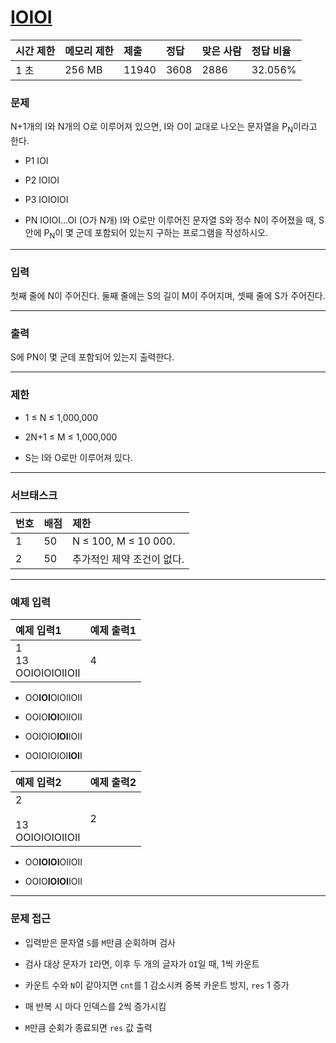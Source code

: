# [IOIOI](https://www.acmicpc.net/problem/5525)

<div align = center>

| 시간 제한 | 메모리 제한 | 제출  | 정답 | 맞은 사람 | 정답 비율 |
| :-------- | :---------- | :---- | :--- | :-------- | :-------- |
| 1 초      | 256 MB      | 11940 | 3608 | 2886      | 32.056%   |

</div>

### 문제

N+1개의 I와 N개의 O로 이루어져 있으면, I와 O이 교대로 나오는 문자열을 P<sub>N</sub>이라고 한다.

  - P1 IOI

  - P2 IOIOI

  - P3 IOIOIOI

  - PN IOIOI...OI (O가 N개)
I와 O로만 이루어진 문자열 S와 정수 N이 주어졌을 때, S안에 P<sub>N</sub>이 몇 군데 포함되어 있는지 구하는 프로그램을 작성하시오.

---

### 입력

첫째 줄에 N이 주어진다. 둘째 줄에는 S의 길이 M이 주어지며, 셋째 줄에 S가 주어진다.

---

### 출력

S에 PN이 몇 군데 포함되어 있는지 출력한다.

---

### 제한

  - 1 ≤ N ≤ 1,000,000

  - 2N+1 ≤ M ≤ 1,000,000

  - S는 I와 O로만 이루어져 있다.

---

### 서브태스크

| 번호 | 배점 | 제한                       |
| :--- | :--- | :------------------------- |
| 1    | 50   | N ≤ 100, M ≤ 10 000.       |
| 2    | 50   | 추가적인 제약 조건이 없다. |

---

### 예제 입력

| 예제 입력1                 | 예제 출력1 |
| :------------------------- | :--------- |
| 1<br/>13<br/>OOIOIOIOIIOII | 4          |

  - OO**IOI**OIOIIOII

  - OOIO**IOI**OIIOII

  - OOIOIO**IOI**IOII

  - OOIOIOIOI**IOI**I

| 예제 입력2                      | 예제 출력2 |
| :------------------------------ | :--------- |
| 2<br/><br/>13<br/>OOIOIOIOIIOII | 2          |

  - OO**IOIOI**OIIOII

  - OOIO**IOIOI**IOII

---

### 문제 접근

  - 입력받은 문자열 `S`를 `M`만큼 순회하며 검사

  - 검사 대상 문자가 `I`라면, 이후 두 개의 글자가 `OI`일 때, 1씩 카운트

  - 카운트 수와 `N`이 같아지면 `cnt`를 1 감소시켜 중복 카운트 방지, `res` 1 증가

  - 매 반복 시 마다 인덱스를 2씩 증가시킴

  - `M`만큼 순회가 종료되면 `res` 값 출력